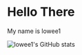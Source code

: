 # Hello There
My name is lowee1 

![lowee1's GitHub stats](https://github-readme-stats.vercel.app/api?username=lowee1&count_private=true&show_icons=true&theme=radical)
